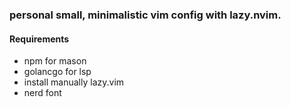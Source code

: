 ###  personal small, minimalistic vim config with lazy.nvim.

#### Requirements 
- npm for mason
- golancgo for lsp
- install manually lazy.vim 
- nerd font 


